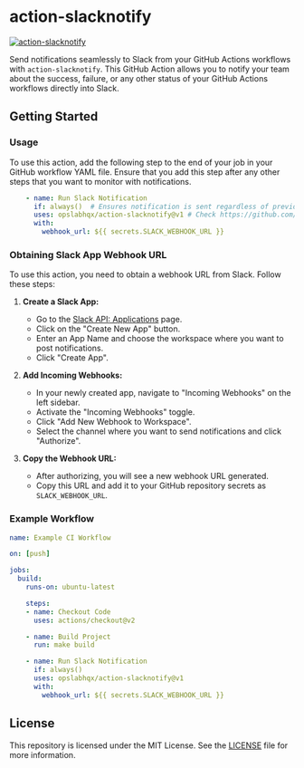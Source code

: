 # action-slacknotify

[![action-slacknotify](https://img.shields.io/github/v/release/opslabhqx/action-slacknotify.svg)](https://github.com/opslabhqx/action-slacknotify/releases)

Send notifications seamlessly to Slack from your GitHub Actions workflows with `action-slacknotify`. This GitHub Action allows you to notify your team about the success, failure, or any other status of your GitHub Actions workflows directly into Slack.

## Getting Started

### Usage

To use this action, add the following step to the end of your job in your GitHub workflow YAML file. Ensure that you add this step after any other steps that you want to monitor with notifications.

```yaml
    - name: Run Slack Notification
      if: always()  # Ensures notification is sent regardless of previous step success or failure
      uses: opslabhqx/action-slacknotify@v1 # Check https://github.com/opslabhqx/action-slacknotify/releases for latest release
      with:
        webhook_url: ${{ secrets.SLACK_WEBHOOK_URL }}
```

### Obtaining Slack App Webhook URL

To use this action, you need to obtain a webhook URL from Slack. Follow these steps:

1. **Create a Slack App:**
   - Go to the [Slack API: Applications](https://api.slack.com/apps) page.
   - Click on the "Create New App" button.
   - Enter an App Name and choose the workspace where you want to post notifications.
   - Click "Create App".

2. **Add Incoming Webhooks:**
   - In your newly created app, navigate to "Incoming Webhooks" on the left sidebar.
   - Activate the "Incoming Webhooks" toggle.
   - Click "Add New Webhook to Workspace".
   - Select the channel where you want to send notifications and click "Authorize".

3. **Copy the Webhook URL:**
   - After authorizing, you will see a new webhook URL generated.
   - Copy this URL and add it to your GitHub repository secrets as `SLACK_WEBHOOK_URL`.

### Example Workflow

```yaml
name: Example CI Workflow

on: [push]

jobs:
  build:
    runs-on: ubuntu-latest

    steps:
    - name: Checkout Code
      uses: actions/checkout@v2

    - name: Build Project
      run: make build

    - name: Run Slack Notification
      if: always()
      uses: opslabhqx/action-slacknotify@v1
      with:
        webhook_url: ${{ secrets.SLACK_WEBHOOK_URL }}
```

## License

This repository is licensed under the MIT License. See the [LICENSE](LICENSE) file for more information.
